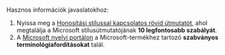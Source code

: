 Hasznos információk javaslatokhoz:
1. Nyissa meg a [Honosítási stílussal kapcsolatos rövid útmutatót](https://docs.microsoft.com/Globalization/localization/styleguides), ahol megtalálja a Microsoft stílusútmutatójának **10 legfontosabb szabályát**.
2. A [Microsoft nyelvi portálon](https://www.microsoft.com/Language) a Microsoft-termékhez tartozó **szabványos terminológiafordításokat** talál.
